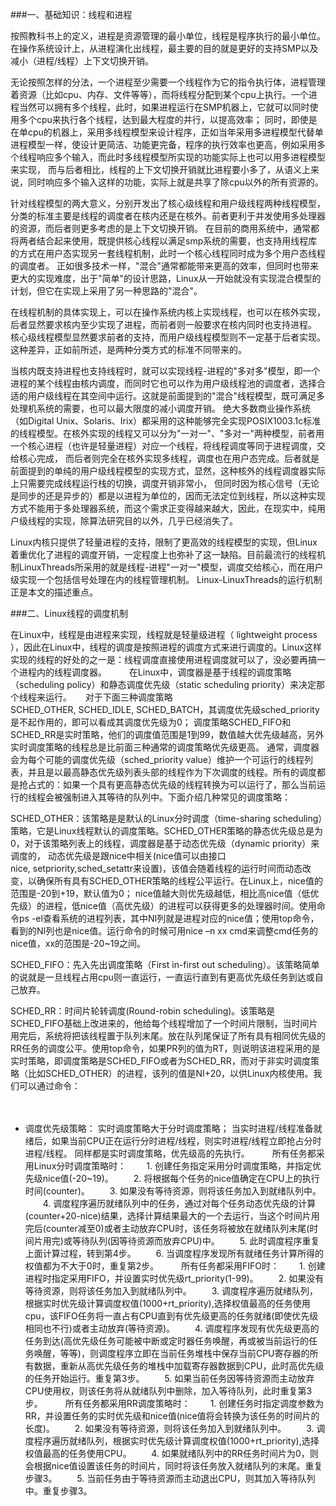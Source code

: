 ###一、基础知识：线程和进程

按照教科书上的定义，进程是资源管理的最小单位，线程是程序执行的最小单位。在操作系统设计上，从进程演化出线程，最主要的目的就是更好的支持SMP以及减小（进程/线程）上下文切换开销。

无论按照怎样的分法，一个进程至少需要一个线程作为它的指令执行体，进程管理着资源（比如cpu、内存、文件等等），而将线程分配到某个cpu上执行。一个进程当然可以拥有多个线程，此时，如果进程运行在SMP机器上，它就可以同时使用多个cpu来执行各个线程，达到最大程度的并行，以提高效率；
同时，即使是在单cpu的机器上，采用多线程模型来设计程序，正如当年采用多进程模型代替单进程模型一样，使设计更简洁、功能更完备，程序的执行效率也更高，例如采用多个线程响应多个输入，而此时多线程模型所实现的功能实际上也可以用多进程模型来实现，
而与后者相比，线程的上下文切换开销就比进程要小多了，从语义上来说，同时响应多个输入这样的功能，实际上就是共享了除cpu以外的所有资源的。

针对线程模型的两大意义，分别开发出了核心级线程和用户级线程两种线程模型，分类的标准主要是线程的调度者在核内还是在核外。前者更利于并发使用多处理器的资源，而后者则更多考虑的是上下文切换开销。
在目前的商用系统中，通常都将两者结合起来使用，既提供核心线程以满足smp系统的需要，也支持用线程库的方式在用户态实现另一套线程机制，此时一个核心线程同时成为多个用户态线程的调度者。
正如很多技术一样，"混合"通常都能带来更高的效率，但同时也带来更大的实现难度，出于"简单"的设计思路，Linux从一开始就没有实现混合模型的计划，但它在实现上采用了另一种思路的"混合"。

在线程机制的具体实现上，可以在操作系统内核上实现线程，也可以在核外实现，后者显然要求核内至少实现了进程，而前者则一般要求在核内同时也支持进程。
核心级线程模型显然要求前者的支持，而用户级线程模型则不一定基于后者实现。这种差异，正如前所述，是两种分类方式的标准不同带来的。

当核内既支持进程也支持线程时，就可以实现线程-进程的"多对多"模型，即一个进程的某个线程由核内调度，而同时它也可以作为用户级线程池的调度者，选择合适的用户级线程在其空间中运行。这就是前面提到的"混合"线程模型，既可满足多处理机系统的需要，也可以最大限度的减小调度开销。
绝大多数商业操作系统（如Digital Unix、Solaris、Irix）都采用的这种能够完全实现POSIX1003.1c标准的线程模型。在核外实现的线程又可以分为"一对一"、"多对一"两种模型，前者用一个核心进程（也许是轻量进程）对应一个线程，将线程调度等同于进程调度，交给核心完成，
而后者则完全在核外实现多线程，调度也在用户态完成。后者就是前面提到的单纯的用户级线程模型的实现方式，显然，这种核外的线程调度器实际上只需要完成线程运行栈的切换，调度开销非常小，
但同时因为核心信号（无论是同步的还是异步的）都是以进程为单位的，因而无法定位到线程，所以这种实现方式不能用于多处理器系统，而这个需求正变得越来越大，因此，在现实中，纯用户级线程的实现，除算法研究目的以外，几乎已经消失了。

Linux内核只提供了轻量进程的支持，限制了更高效的线程模型的实现，但Linux着重优化了进程的调度开销，一定程度上也弥补了这一缺陷。目前最流行的线程机制LinuxThreads所采用的就是线程-进程"一对一"模型，调度交给核心，而在用户级实现一个包括信号处理在内的线程管理机制。
Linux-LinuxThreads的运行机制正是本文的描述重点。

###二、Linux线程的调度机制

在Linux中，线程是由进程来实现，线程就是轻量级进程（ lightweight process ），因此在Linux中，线程的调度是按照进程的调度方式来进行调度的。Linux这样实现的线程的好处的之一是：线程调度直接使用进程调度就可以了，没必要再搞一个进程内的线程调度器。
　　
在Linux中，调度器是基于线程的调度策略（scheduling policy）和静态调度优先级（static scheduling priority）来决定那个线程来运行。
　
对于下面三种调度策略SCHED_OTHER, SCHED_IDLE, SCHED_BATCH，其调度优先级sched_priority是不起作用的，即可以看成其调度优先级为0；
调度策略SCHED_FIFO和SCHED_RR是实时策略，他们的调度值范围是1到99，数值越大优先级越高，另外实时调度策略的线程总是比前面三种通常的调度策略优先级更高。
通常，调度器会为每个可能的调度优先级（sched_priority value）维护一个可运行的线程列表，并且是以最高静态优先级列表头部的线程作为下次调度的线程。所有的调度都是抢占式的：如果一个具有更高静态优先级的线程转换为可以运行了，那么当前运行的线程会被强制进入其等待的队列中。下面介绍几种常见的调度策略：

SCHED_OTHER：该策略是是默认的Linux分时调度（time-sharing scheduling）策略，它是Linux线程默认的调度策略。SCHED_OTHER策略的静态优先级总是为0，对于该策略列表上的线程，调度器是基于动态优先级（dynamic priority）来调度的，
动态优先级是跟nice中相关(nice值可以由接口nice, setpriority,sched_setattr来设置)，该值会随着线程的运行时间而动态改变，以确保所有具有SCHED_OTHER策略的线程公平运行。在Linux上，nice值的范围是-20到+19，默认值为0；
nice值越大则优先级越低，相比高nice值（低优先级）的进程，低nice值（高优先级）的进程可以获得更多的处理器时间。使用命令ps -el查看系统的进程列表，其中NI列就是进程对应的nice值；使用top命令，看到的NI列也是nice值。运行命令的时候可用nice –n xx cmd来调整cmd任务的nice值，xx的范围是-20~19之间。

SCHED_FIFO：先入先出调度策略（First in-first out scheduling）。该策略简单的说就是一旦线程占用cpu则一直运行，一直运行直到有更高优先级任务到达或自己放弃。

SCHED_RR：时间片轮转调度(Round-robin scheduling)。该策略是SCHED_FIFO基础上改进来的，他给每个线程增加了一个时间片限制，当时间片用完后，系统将把该线程置于队列末尾。放在队列尾保证了所有具有相同优先级的RR任务的调度公平。使用top命令，如果PR列的值为RT，则说明该进程采用的是实时策略，即调度策略是SCHED_FIFO或者为SCHED_RR，而对于非实时调度策略（比如SCHED_OTHER）的进程，该列的值是NI+20，以供Linux内核使用。我们可以通过命令：

　
+ 调度优先级策略：
实时调度策略大于分时调度策略；
当实时进程/线程准备就绪后，如果当前CPU正在运行分时进程/线程，则实时进程/线程立即抢占分时进程/线程。
同样都是实时调度策略，优先级高的先执行。
　　
所有任务都采用Linux分时调度策略时：
　　1. 创建任务指定采用分时调度策略，并指定优先级nice值(-20~19)。
　　2. 将根据每个任务的nice值确定在CPU上的执行时间(counter)。
　　3. 如果没有等待资源，则将该任务加入到就绪队列中。
　　4. 调度程序遍历就绪队列中的任务，通过对每个任务动态优先级的计算(counter+20-nice)结果，选择计算结果最大的一个去运行，当这个时间片用完后(counter减至0)或者主动放弃CPU时，该任务将被放在就绪队列末尾(时间片用完)或等待队列(因等待资源而放弃CPU)中。
　　5. 此时调度程序重复上面计算过程，转到第4步。
　　6. 当调度程序发现所有就绪任务计算所得的权值都为不大于0时，重复第2步。
　　
所有任务都采用FIFO时：
　　1. 创建进程时指定采用FIFO，并设置实时优先级rt_priority(1-99)。
　　2. 如果没有等待资源，则将该任务加入到就绪队列中。
　　3. 调度程序遍历就绪队列，根据实时优先级计算调度权值(1000+rt_priority),选择权值最高的任务使用cpu，该FIFO任务将一直占有CPU直到有优先级更高的任务就绪(即使优先级相同也不行)或者主动放弃(等待资源)。
　　4. 调度程序发现有优先级更高的任务到达(高优先级任务可能被中断或定时器任务唤醒，再或被当前运行的任务唤醒，等等)，则调度程序立即在当前任务堆栈中保存当前CPU寄存器的所有数据，重新从高优先级任务的堆栈中加载寄存器数据到CPU，此时高优先级的任务开始运行。重复第3步。
　　5. 如果当前任务因等待资源而主动放弃CPU使用权，则该任务将从就绪队列中删除，加入等待队列，此时重复第3步。
　　
所有任务都采用RR调度策略时：
　　1. 创建任务时指定调度参数为RR，并设置任务的实时优先级和nice值(nice值将会转换为该任务的时间片的长度)。
　　2. 如果没有等待资源，则将该任务加入到就绪队列中。
　　3. 调度程序遍历就绪队列，根据实时优先级计算调度权值(1000+rt_priority),选择权值最高的任务使用CPU。
　　4. 如果就绪队列中的RR任务时间片为0，则会根据nice值设置该任务的时间片，同时将该任务放入就绪队列的末尾。重复步骤3。
　　5. 当前任务由于等待资源而主动退出CPU，则其加入等待队列中。重复步骤3。
